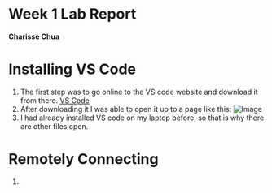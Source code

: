 # **Week 1 Lab Report**
**Charisse Chua**

# Installing VS Code
1. The first step was to go online to the VS code website and download it from there. [VS Code](https://code.visualstudio.com/)
2. After downloading it I was able to open it up to a page like this: 
  ![Image](https://ibb.co/K95xBtp)
3. I had already installed VS code on my laptop before, so that is why there are other files open. 

# Remotely Connecting 
1. 

